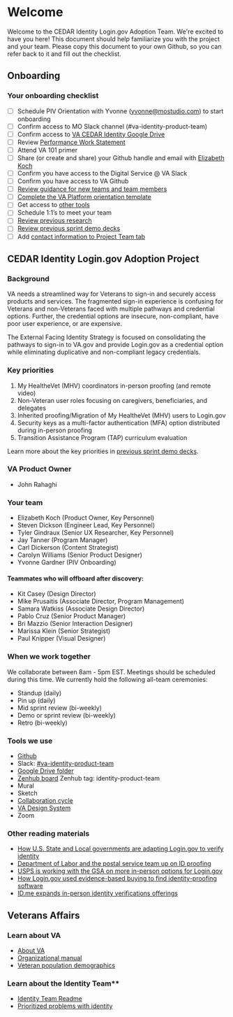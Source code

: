 # Welcome
Welcome to the CEDAR Identity Login.gov Adoption Team. We're excited to have you here! This document should help familiarize you with the project and your team. Please copy this document to your own Github, so you can refer back to it and fill out the checklist.

## Onboarding
### Your onboarding checklist
- [ ] Schedule PIV Orientation  with Yvonne (<yvonne@mostudio.com>) to start onboarding
- [ ] Confirm access to MO Slack channel (#va-identity-product-team)
- [ ] Confirm access to [VA CEDAR Identity Google Drive](https://drive.google.com/drive/folders/1THzmYaOjGwxhQX-eWR-KQWepPgkjUqhe?usp=share_link)
- [ ] Review [Performance Work Statement](https://docs.google.com/document/d/1Q0UDmaO78au-p2ec_XmfoYqjDct9fhKd/edit?usp=sharing&ouid=113935907412888271383&rtpof=true&sd=true)
- [ ] Attend VA 101 primer
- [ ] Share (or create and share) your Github handle and email with [Elizabeth Koch](mailto:elizabeth@bluetiger.digital)
- [ ] Confirm you have access to the Digital Service @ VA Slack
- [ ] Confirm you have access to VA Github
- [ ] [Review guidance for new teams and team members ](https://depo-platform-documentation.scrollhelp.site/getting-started/guidance-for-new-teams-and-team-members#Guidancefornewteamsandteammembers-NewVFSTeammembers)
- [ ] [Complete the VA Platform orientation template](https://github.com/department-of-veterans-affairs/va.gov-team/issues/new?assignees=&labels=governance-team%2C+analytics-insights%2C+analytics-request&template=orientation-epic.md&title=Platform+Orientation+Template+%5BYour+name+here%5D)
- [ ] Get access to [other tools](#_kw90587vdv76)
- [ ] Schedule 1:1’s to meet your team
- [ ] [Review previous research](https://drive.google.com/drive/folders/1YtZ6oU8ZqOw5leXeI6K4K2ZAWxaYiUSW?usp=sharing)
- [ ] [Review previous sprint demo decks](https://drive.google.com/drive/folders/1AKzOpIZ8V9rCBxQap2jLuiC5WF5WVTBG?usp=sharing)
- [ ] Add [contact information to Project Team tab](https://docs.google.com/spreadsheets/d/18LUvaTxHe__Ae54O3yUHFwhEpQZrqf-f-312drKsOwc/edit?usp=sharing)

## CEDAR Identity Login.gov Adoption Project
### Background
VA needs a streamlined way for Veterans to sign-in and securely access products and services. The fragmented sign-in experience is confusing for Veterans and non-Veterans faced with multiple pathways and credential options. Further, the credential options are insecure, non-compliant, have poor user experience, or are expensive.

The External Facing Identity Strategy is focused on consolidating the pathways to sign-in to VA.gov and provide Login.gov as a credential option while eliminating duplicative and non-compliant legacy credentials.

### Key priorities
1. My HealtheVet (MHV) coordinators in-person proofing (and remote video)
2. Non-Veteran user roles focusing on caregivers, beneficiaries, and delegates
3. Inherited proofing/Migration of My HealtheVet (MHV) users to Login.gov
4. Security keys as a multi-factor authentication (MFA) option distributed during in-person proofing
5. Transition Assistance Program (TAP) curriculum evaluation

Learn more about the key priorities in [previous sprint demo decks](https://drive.google.com/drive/folders/1AKzOpIZ8V9rCBxQap2jLuiC5WF5WVTBG?usp=sharing).


### VA Product Owner
- John Rahaghi

### Your team
- Elizabeth Koch (Product Owner, Key Personnel)
- Steven Dickson (Engineer Lead, Key Personnel)
- Tyler Gindraux (Senior UX Researcher, Key Personnel)
- Jay Tanner (Program Manager)
- Carl Dickerson (Content Strategist)
- Carolyn Williams (Senior Product Designer)
- Yvonne Gardner (PIV Onboarding)

#### Teammates who will offboard after discovery:
- Kit Casey (Design Director)
- Mike Prusaitis (Associate Director, Program Management)
- Samara Watkiss (Associate Design Director)
- Pablo Cruz (Senior Product Manager)
- Bri Mazzio (Senior Interaction Designer)
- Marissa Klein (Senior Strategist)
- Paul Knipper (Visual Designer)

### When we work together
We collaborate between 8am - 5pm EST. Meetings should be scheduled during this time. We currently hold the following all-team ceremonies:
- Standup (daily)
- Pin up (daily)
- Mid sprint review (bi-weekly)
- Demo or sprint review (bi-weekly)
- Retro (bi-weekly)

### Tools we use
- [Github](https://github.com/department-of-veterans-affairs)
- Slack: [#va-identity-product-team](https://dsva.slack.com/archives/C0429DNFN8Y)
- [Google Drive folder](https://drive.google.com/drive/folders/1THzmYaOjGwxhQX-eWR-KQWepPgkjUqhe?usp=sharing)
- [Zenhub board](https://app.zenhub.com/workspaces/identity-product-team-632280b31e745000136a61fc/board) Zenhub tag: identity-product-team
- Mural
- Sketch
- [Collaboration cycle](https://depo-platform-documentation.scrollhelp.site/collaboration-cycle/)
- [VA Design System](https://depo-platform-documentation.scrollhelp.site/research-design/)
- Zoom

### Other reading materials
- [How U.S. State and Local governments are adapting Login.gov to verify identity](https://beeckcenter.georgetown.edu/wp-content/uploads/2021/10/Software-Coops-and-Digital-Identity-1.pdf)
- [Department of Labor and the postal service team up on ID proofing](https://fcw.com/digital-government/2022/10/labor-department-usps-team-id-proofing/378192/)
- [USPS is working with the GSA on more in-person options for Login.gov](https://fcw.com/digital-government/2022/05/postal-service-should-act-swiftly-scale-identity-services-ig-says/367048/)
- [How Login.gov used evidence-based buying to find identity-proofing software](https://18f.gsa.gov/2018/08/07/how-login-used-evidence-based-buying/)
- [ID.me expands in-person identity verifications offerings](https://insights.id.me/press-releases/id-me-expands-in-person-identity-verifications-offerings-to-maximize-user-choice/?cn-reloaded=1)

## Veterans Affairs
### Learn about VA
- [About VA](https://www.va.gov/ABOUT_VA/index.asp)
- [Organizational manual](https://www.va.gov/oei/docs/va-functional-organization-manual-2021.pdf)
- [Veteran population demographics](https://github.com/department-of-veterans-affairs/va.gov-team/blob/master/platform/research/discovery-sprints/veteran-population-demographics.md)[](https://depo-platform-documentation.scrollhelp.site/)

[](https://depo-platform-documentation.scrollhelp.site/)

### Learn about the Identity Team**
- [Identity Team Readme](https://github.com/department-of-veterans-affairs/va.gov-team/blob/master/products/identity/README.md)
- [Prioritized problems with identity](https://github.com/department-of-veterans-affairs/va.gov-team/blob/master/products/identity/login/roadmapping/identity-prioritizedproblems.md)

